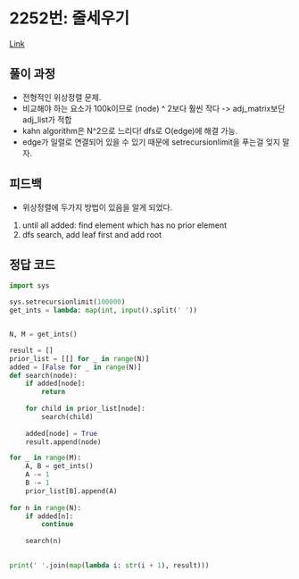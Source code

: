 # 2252번: 줄세우기
[Link](https://www.acmicpc.net/problem/2252)

## 풀이 과정
* 전형적인 위상정렬 문제.
* 비교해야 하는 요소가 100k이므로 (node) ^ 2보다 훨씬 작다 -> adj_matrix보단 adj_list가 적합
* kahn algorithm은 N^2으로 느리다! dfs로 O(edge)에 해결 가능.
* edge가 일렬로 연결되어 있을 수 있기 때문에 setrecursionlimit을 푸는걸 잊지 말자.

## 피드백
* 위상정렬에 두가지 방법이 있음을 알게 되었다.
1. until all added: find element which has no prior element
2. dfs search, add leaf first and add root

## 정답 코드
```python
import sys

sys.setrecursionlimit(100000)
get_ints = lambda: map(int, input().split(' '))


N, M = get_ints()

result = []
prior_list = [[] for _ in range(N)]
added = [False for _ in range(N)]
def search(node):
    if added[node]:
        return
    
    for child in prior_list[node]:
        search(child)
    
    added[node] = True
    result.append(node)

for _ in range(M):
    A, B = get_ints()
    A -= 1
    B -= 1
    prior_list[B].append(A)
    
for n in range(N):
    if added[n]:
        continue
    
    search(n)
    

print(' '.join(map(lambda i: str(i + 1), result)))
```

